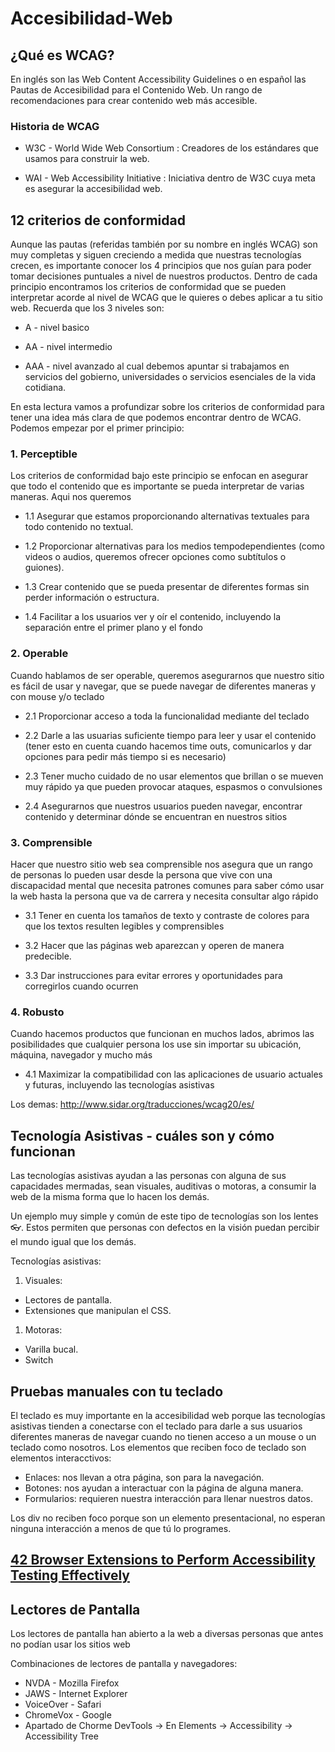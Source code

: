 # Accesibilidad-Web

## ¿Qué es WCAG?

En inglés son las Web Content Accessibility Guidelines o en español las Pautas de Accesibilidad para el Contenido Web. Un rango de recomendaciones para crear contenido web más accesible.

### Historia de WCAG
* W3C - World Wide Web Consortium : Creadores de los estándares que usamos para construir la web.

* WAI - Web Accessibility Initiative : Iniciativa dentro de W3C cuya meta es asegurar la accesibilidad web.

## 12 criterios de conformidad

Aunque las pautas (referidas también por su nombre en inglés WCAG) son muy completas y siguen creciendo a medida que nuestras tecnologías crecen, es importante conocer los 4 principios que nos guían para poder tomar decisiones puntuales a nivel de nuestros productos. Dentro de cada principio encontramos los criterios de conformidad que se pueden interpretar acorde al nivel de WCAG que le quieres o debes aplicar a tu sitio web. Recuerda que los 3 niveles son:

* A - nivel basico

* AA - nivel intermedio

* AAA - nivel avanzado al cual debemos apuntar si trabajamos en servicios del gobierno, universidades o servicios esenciales de la vida cotidiana.

En esta lectura vamos a profundizar sobre los criterios de conformidad para tener una idea más clara de que podemos encontrar dentro de WCAG. Podemos empezar por el primer principio:

### 1. Perceptible

Los criterios de conformidad bajo este principio se enfocan en asegurar que todo el contenido que es importante se pueda interpretar de varias maneras. Aqui nos queremos

* 1.1 Asegurar que estamos proporcionando alternativas textuales para todo contenido no textual.

* 1.2 Proporcionar alternativas para los medios tempodependientes (como videos o audios, queremos ofrecer opciones como subtítulos o guiones).

* 1.3 Crear contenido que se pueda presentar de diferentes formas sin perder información o estructura.

* 1.4 Facilitar a los usuarios ver y oír el contenido, incluyendo la separación entre el primer plano y el fondo


### 2. Operable

Cuando hablamos de ser operable, queremos asegurarnos que nuestro sitio es fácil de usar y navegar, que se puede navegar de diferentes maneras y con mouse y/o teclado

* 2.1 Proporcionar acceso a toda la funcionalidad mediante del teclado

* 2.2 Darle a las usuarias suficiente tiempo para leer y usar el contenido (tener esto en cuenta cuando hacemos time outs, comunicarlos y dar opciones para pedir más tiempo si es necesario)

* 2.3 Tener mucho cuidado de no usar elementos que brillan o se mueven muy rápido ya que pueden provocar ataques, espasmos o convulsiones

* 2.4 Asegurarnos que nuestros usuarios pueden navegar, encontrar contenido y determinar dónde se encuentran en nuestros sitios


### 3. Comprensible

Hacer que nuestro sitio web sea comprensible nos asegura que un rango de personas lo pueden usar desde la persona que vive con una discapacidad mental que necesita patrones comunes para saber cómo usar la web hasta la persona que va de carrera y necesita consultar algo rápido

* 3.1 Tener en cuenta los tamaños de texto y contraste de colores para que los textos resulten legibles y comprensibles

* 3.2 Hacer que las páginas web aparezcan y operen de manera predecible.

* 3.3 Dar instrucciones para evitar errores y oportunidades para corregirlos cuando ocurren

### 4. Robusto

Cuando hacemos productos que funcionan en muchos lados, abrimos las posibilidades que cualquier persona los use sin importar su ubicación, máquina, navegador y mucho más

* 4.1 Maximizar la compatibilidad con las aplicaciones de usuario actuales y futuras, incluyendo las tecnologías asistivas

Los demas: http://www.sidar.org/traducciones/wcag20/es/

## Tecnología Asistivas - cuáles son y cómo funcionan

Las tecnologías asistivas ayudan a las personas con alguna de sus capacidades mermadas, sean visuales, auditivas o motoras, a consumir la web de la misma forma que lo hacen los demás.

Un ejemplo muy simple y común de este tipo de tecnologías son los lentes 👓. Estos permiten que personas con defectos en la visión puedan percibir el mundo igual que los demás.

Tecnologías asistivas:
1. Visuales:
* Lectores de pantalla.
* Extensiones que manipulan el CSS.

1. Motoras:
* Varilla bucal.
* Switch


## Pruebas manuales con tu teclado

El teclado es muy importante en la accesibilidad web porque las tecnologías asistivas tienden a conectarse con el teclado para darle a sus usuarios diferentes maneras de navegar cuando no tienen acceso a un mouse o un teclado como nosotros.
Los elementos que reciben foco de teclado son elementos interacctivos:

* Enlaces: nos llevan a otra página, son para la navegación.
* Botones: nos ayudan a interactuar con la página de alguna manera.
* Formularios: requieren nuestra interacción para llenar nuestros datos.

Los div no reciben foco porque son un elemento presentacional, no esperan ninguna interacción a menos de que tú lo programes.

## [42 Browser Extensions to Perform Accessibility Testing Effectively](https://www.digitala11y.com/accessibility-plug-ins-ie-chrome-firefox-browsers/)

## Lectores de Pantalla

Los lectores de pantalla han abierto a la web a diversas personas que antes no podían usar los sitios web

Combinaciones de lectores de pantalla y navegadores:

* NVDA - Mozilla Firefox
* JAWS - Internet Explorer
* VoiceOver - Safari
* ChromeVox - Google 
* Apartado de Chorme DevTools → En Elements → Accessibility → Accessibility Tree


